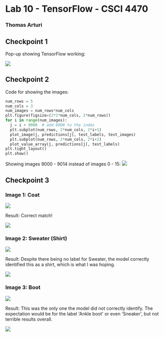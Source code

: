 # Lab 10 - TensorFlow - CSCI 4470
### Thomas Arturi

## Checkpoint 1

Pop-up showing TensorFlow working:

![](check1/ch1.PNG)

## Checkpoint 2

Code for showing the images:

```python
num_rows = 5
num_cols = 3
num_images = num_rows*num_cols
plt.figure(figsize=(2*2*num_cols, 2*num_rows))
for i in range(num_images):
  j = i + 9000  # add 9000 to the index
  plt.subplot(num_rows, 2*num_cols, 2*i+1)
  plot_image(j, predictions[j], test_labels, test_images)
  plt.subplot(num_rows, 2*num_cols, 2*i+2)
  plot_value_array(j, predictions[j], test_labels)
plt.tight_layout()
plt.show()
```

Showing images 9000 - 9014 instead of images 0 - 15:
![](check2/ch2.PNG)

## Checkpoint 3

### Image 1: Coat

![](check3/coat.png)

Result: Correct match!

![](check3/coat_out.PNG)

### Image 2: Sweater (Shirt)

![](check3/sweater.jpg)

Result: Despite there being no label for Sweater, the model correctly identified this as a shirt, which is what I was hoping.

![](check3/shirt_out.PNG)

### Image 3: Boot

![](check3/boot.jpg)

Result: This was the only one the model did not correctly identify. The expectation would be for the label 'Ankle boot' or even 'Sneaker', but not terrible results overall.   

![](check3/shoes_out.PNG)
